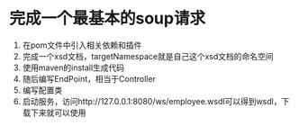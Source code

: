# 完成一个最基本的soup请求
1. 在pom文件中引入相关依赖和插件
2. 完成一个xsd文档，targetNamespace就是自己这个xsd文档的命名空间
3. 使用maven的install生成代码
4. 随后编写EndPoint，相当于Controller
5. 编写配置类
6. 启动服务，访问http://127.0.0.1:8080/ws/employee.wsdl可以得到wsdl，下载下来就可以使用